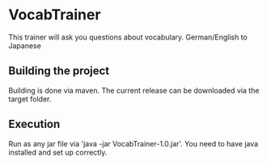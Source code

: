 # VocabTrainer
This trainer will ask you questions about vocabulary. German/English to Japanese
## Building the project
Building is done via maven. The current release can be downloaded via the target folder.
## Execution
Run as any jar file via 'java -jar VocabTrainer-1.0.jar'. You need to have java installed and set up correctly.
